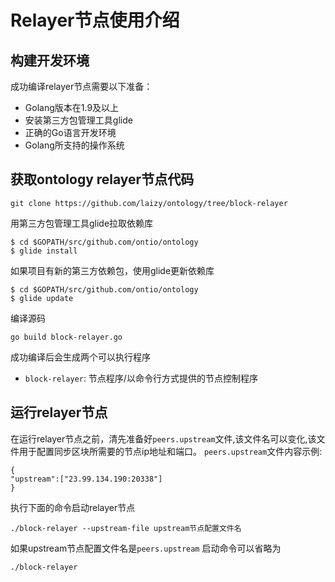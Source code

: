 # Relayer节点使用介绍

## 构建开发环境

成功编译relayer节点需要以下准备：

* Golang版本在1.9及以上
* 安装第三方包管理工具glide
* 正确的Go语言开发环境
* Golang所支持的操作系统

## 获取ontology relayer节点代码

```git
git clone https://github.com/laizy/ontology/tree/block-relayer
```

用第三方包管理工具glide拉取依赖库

````shell
$ cd $GOPATH/src/github.com/ontio/ontology
$ glide install
````

如果项目有新的第三方依赖包，使用glide更新依赖库

````shell
$ cd $GOPATH/src/github.com/ontio/ontology
$ glide update
````

编译源码
```
go build block-relayer.go
```

成功编译后会生成两个可以执行程序

* `block-relayer`: 节点程序/以命令行方式提供的节点控制程序

## 运行relayer节点

在运行relayer节点之前，清先准备好`peers.upstream`文件,该文件名可以变化,该文件用于配置同步区块所需要的节点ip地址和端口。
`peers.upstream`文件内容示例:
```
{
"upstream":["23.99.134.190:20338"]
}
```

执行下面的命令启动relayer节点
```
./block-relayer --upstream-file upstream节点配置文件名
```
如果upstream节点配置文件名是`peers.upstream`
启动命令可以省略为
```
./block-relayer
```
